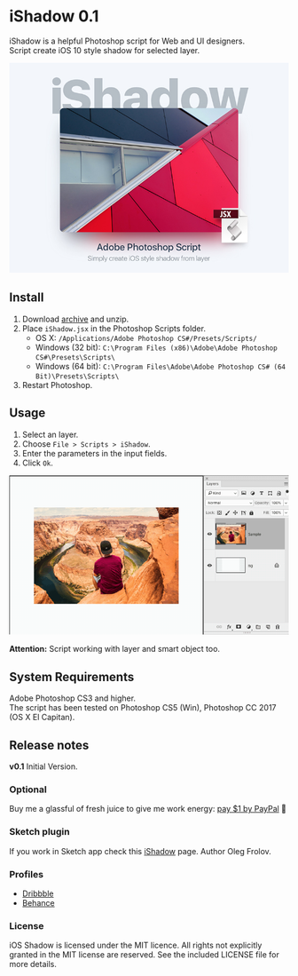 # iShadow 0.1

iShadow is a helpful Photoshop script for Web and UI designers.  
Script create iOS 10 style shadow for selected layer.

![iShadow](images/ishadow.jpg)

## Install

1. Download [archive] and unzip.
2. Place `iShadow.jsx` in the Photoshop Scripts folder.
	- OS X: `/Applications/Adobe Photoshop CS#/Presets/Scripts/`
	- Windows (32 bit): `C:\Program Files (x86)\Adobe\Adobe Photoshop CS#\Presets\Scripts\`
	- Windows (64 bit): `C:\Program Files\Adobe\Adobe Photoshop CS# (64 Bit)\Presets\Scripts\`
3. Restart Photoshop.

[archive]: https://github.com/creold/iShadow/archive/master.zip

## Usage

1. Select an layer.
2. Choose `File > Scripts > iShadow`.
3. Enter the parameters in the input fields.
4. Click `Ok`.

![iShadow](images/ishadow-usage.gif)

**Attention:** Script working with layer and smart object too.

## System Requirements

Adobe Photoshop CS3 and higher.  
The script has been tested on Photoshop CS5 (Win), Photoshop CC 2017 (OS X El Capitan).

## Release notes

**v0.1** Initial Version.   

### Optional
Buy me a glassful of fresh juice to give me work energy: [pay $1 by PayPal] 🙂

[pay $1 by PayPal]: https://paypal.me/osokin/1usd

### Sketch plugin
If you work in Sketch app check this [iShadow] page. Author Oleg Frolov.

[iShadow]: https://github.com/Volorf/iShadow

### Profiles
* [Dribbble](https://dribbble.com/creold)
* [Behance](https://behance.net/creold)

### License

iOS Shadow is licensed under the MIT licence. All rights not explicitly granted in the MIT license are reserved. See the included LICENSE file for more details.